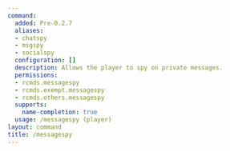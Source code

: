 ```yaml
---
command:
  added: Pre-0.2.7
  aliases:
  - chatspy
  - msgspy
  - socialspy
  configuration: []
  description: Allows the player to spy on private messages.
  permissions:
  - rcmds.messagespy
  - rcmds.exempt.messagespy
  - rcmds.others.messagespy
  supports:
    name-completion: true
  usage: /messagespy (player)
layout: command
title: /messagespy
---
```

